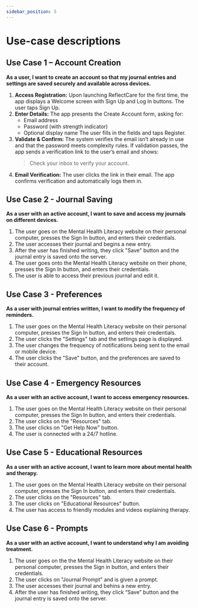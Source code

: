 ```yaml
---
sidebar_position: 5
---
```


# Use-case descriptions

## Use Case 1 – Account Creation

**As a user, I want to create an account so that my journal entries and settings are saved securely and available across devices.**

1. **Access Registration:** Upon launching ReflectCare for the first time, the app displays a Welcome screen with Sign Up and Log In buttons. The user taps Sign Up.
2. **Enter Details:** The app presents the Create Account form, asking for:
   - Email address
   - Password (with strength indicator)
   - Optional display name
   The user fills in the fields and taps Register.
3. **Validate & Confirm:** The system verifies the email isn’t already in use and that the password meets complexity rules. If validation passes, the app sends a verification link to the user’s email and shows:
   > Check your inbox to verify your account.
4. **Email Verification:** The user clicks the link in their email. The app confirms verification and automatically logs them in.

## Use Case 2 - Journal Saving

**As a user with an active account, I want to save and access my journals on different devices.**

1. The user goes on the Mental Health Literacy website on their personal computer, presses the Sign In button, and enters their credentials.
2. The user accesses their journal and begins a new entry.
3. After the user has finished writing, they click "Save" button and the journal entry is saved onto the server.
4. The user goes onto the Mental Health Literacy website on their phone, presses the Sign In button, and enters their credentials.
5. The user is able to access their previous journal and edit it.

## Use Case 3 - Preferences

**As a user with journal entries written, I want to modify the frequency of reminders.**

1. The user goes on the Mental Health Literacy website on their personal computer, presses the Sign In button, and enters their credentials.
2. The user clicks the "Settings" tab and the settings page is displayed.
3. The user changes the frequency of notifications being sent to the email or mobile device. 
4. The user clicks the "Save" button, and the preferences are saved to their account.

## Use Case 4 - Emergency Resources

**As a user with an active account, I want to access emergency resources.**

1. The user goes on the Mental Health Literacy website on their personal computer, presses the Sign In button, and enters their credentials.
2. The user clicks on the "Resources" tab.
3. The user clicks on "Get Help Now" button.
4. The user is connected with a 24/7 hotline.

## Use Case 5 - Educational Resources

**As a user with an active account, I want to learn more about mental health and therapy.** 

1. The user goes on the Mental Health Literacy website on their personal computer, presses the Sign In button, and enters their credentials.
2. The user clicks on the "Resources" tab.
3. The user clicks on "Educational Resources" button.
4. The user has access to friendly modules and videos explaining therapy.

## Use Case 6 - Prompts

**As a user with an active account, I want to understand why I am avoiding treatment.** 

1. The user goes on the the Mental Health Literacy website on their personal computer, presses the Sign in button, and enters their credentials.
2. The user clicks on "Journal Prompt" and is given a prompt.
3. The user accesses their journal and behins a new entry.
4. After the user has finished writing, they click “Save” button and the journal entry is saved onto the server. 
